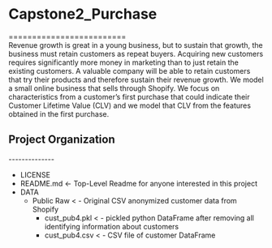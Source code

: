 # Capstone2_Purchase
========================= <br>
Revenue growth is great in a young business, but to sustain that growth, the business must retain customers as repeat buyers. Acquiring new customers requires significantly more money in marketing than to just retain the existing customers. A valuable company will be able to retain customers that try their products and therefore sustain their revenue growth. We model a small online business that sells through Shopify. We focus on characteristics from a customer’s first purchase that could indicate their Customer Lifetime Value (CLV) and we model that CLV from the features obtained in the first purchase.

## Project Organization

-------------- <br>
- LICENSE <br>
- README.md     <- Top-Level Readme for anyone interested in this project <br>
- DATA <br>
  - Public Raw < - Original CSV anonymized customer data from Shopify <br>
    - cust_pub4.pkl < - pickled python DataFrame after removing all identifying information about customers
    - cust_pub4.csv < - CSV file of customer DataFrame
